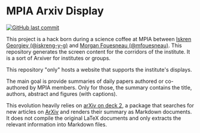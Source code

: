 # MPIA Arxiv Display

[![GitHub last commit](https://img.shields.io/github/last-commit/mpi-astronomy/arxiv_display?label=last%20logs)](https://nbviewer.org/github/mpi-astronomy/arxiv_display/blob/main/docs/log.ipynb)

This project is a hack born during a science coffee at MPIA between [Iskren Georgiev (@iskreng-y-g)](https://github.com/iskren-y-g) and [Morgan Fouesneau (@mfouesneau)](https://github.com/mfouesneau). This repository generates the screen content for the corridors of the institute. It is a sort of Arxiver for institutes or groups.

This repository "only" hosts a website that supports the institute's displays.

The main goal is provide summaries of daily papers authored or co-authored by MPIA members. Only for those, the summary contains the title, authors, abstract and figures (with captions).

This evolution heavily relies on [arXiv on deck 2](https://mfouesneau.github.io/arxiv_on_deck_2), a package that searches for new articles on [ArXiv](https://arxiv.org/) and renders their summary as Markdown documents. It does not compile the original LaTeX documents and only extracts the relevant information into Markdown files.
